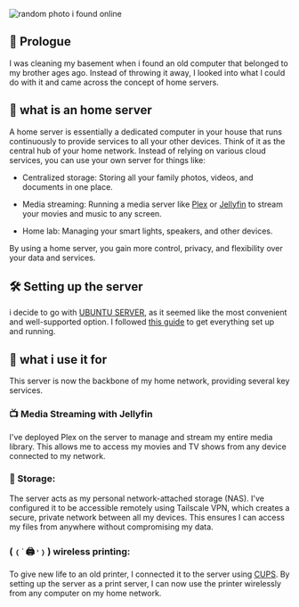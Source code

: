 ![random photo i found online](https://miro.medium.com/v2/resize:fit:1100/format:webp/1*toFCSMywGTmH_x5_GcOlBw.jpeg)
## 📖 Prologue
I was cleaning my basement when i found an old computer that belonged to my brother ages ago. Instead of throwing it away, I looked into what I could do with it and came across the concept of home servers.
## 🤔 what is an home server
A home server is essentially a dedicated computer in your house that runs continuously to provide services to all your other devices. Think of it as the central hub of your home network. Instead of relying on various cloud services, you can use your own server for things like:

* Centralized storage: Storing all your family photos, videos, and documents in one place.

* Media streaming: Running a media server like [Plex](https://www.plex.tv/) or [Jellyfin](https://jellyfin.org/) to stream your movies and music to any screen.

* Home lab: Managing your smart lights, speakers, and other devices.

By using a home server, you gain more control, privacy, and flexibility over your data and services.

## 🛠️ Setting up the server
i decide to go with [UBUNTU SERVER](https://ubuntu.com/download/server), as it seemed like the most convenient and well-supported option. 
I followed [this guide](https://youtu.be/TPtgeFzQTrk) to get everything set up and running.

## 🔧 what i use it for
This server is now the backbone of my home network, providing several key services.

### 📺 Media Streaming with Jellyfin
I've deployed Plex on the server to manage and stream my entire media library. 
This allows me to access my movies and TV shows from any device connected to my network.

### 💾 Storage:
The server acts as my personal network-attached storage (NAS). 
I've configured it to be accessible remotely using Tailscale VPN, which creates a secure, private network between all my devices. 
This ensures I can access my files from anywhere without compromising my data.

### (﹙˓ 🖨️ ˒﹚) wireless printing:
To give new life to an old printer, I connected it to the server using [CUPS](https://openprinting.github.io/cups/).
By setting up the server as a print server, I can now use the printer wirelessly from any computer on my home network.



